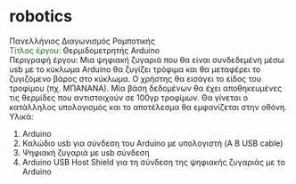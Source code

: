 # robotics
Πανελλήνιος Διαγωνισμός Ρομποτικής<br>
<font style="color:green">Τίτλος έργου:</font> Θερμιδομετρητής Arduino<br>
Περιγραφή έργου: Μια ψηφιακή ζυγαριά που θα είναι συνδεδεμένη μέσω usb με το κύκλωμα Arduino θα ζυγίζει τρόφιμα και θα μεταφέρει το ζυγιζόμενο βάρος στο κύκλωμα. Ο χρήστης θα εισάγει το είδος του τροφίμου (πχ. ΜΠΑΝΑΝΑ). Μία βάση δεδομένων θα έχει αποθηκευμένες τις θερμίδες που αντιστοιχούν σε 100γρ τροφίμων. Θα γίνεται ο κατάλληλος υπολογισμός και το αποτέλεσμα θα εμφανίζεται στην οθόνη. <br>
Υλικά:
1) Arduino
2) Καλώδιο usb για σύνδεση του Arduino με υπολογιστή (A B USB cable)
3) Ψηφιακή ζυγαριά με usb σύνδεση
4) Arduino USB Host Shield για τη σύνδεση της ψηφιακής ζυγαριάς με το Arduino

